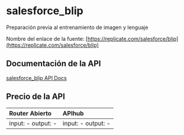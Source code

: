 # salesforce_blip

Preparación previa al entrenamiento de imagen y lenguaje

Nombre del enlace de la fuente: [https://replicate.com/salesforce/blip](https://replicate.com/salesforce/blip)

## Documentación de la API

[salesforce_blip API Docs](../apis/es/salesforce_blip.md)

## Precio de la API

| Router Abierto | APIhub |
|:---|:---|
| input: - output: - | input: - output: - |
